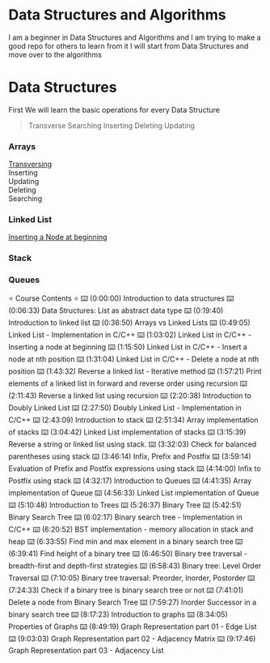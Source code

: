 # Data Structures and Algorithms
I am a beginner in Data Structures and Algorithms and I am trying to make a good repo for others to learn from it 
I will start from Data Structures and move over to the algorithms
# Data Structures
First We will learn the basic operations for every Data Structure
> Transverse Searching Inserting Deleting Updating
### Arrays
[Transversing](/arrays/transverse.cpp)<br/>
Inserting<br/>
Updating<br/>
Deleting<br/>
Searching<br/>
### Linked List
[Inserting a Node at beginning](linked_list/inserting_in_beginning.c)<br/>
### Stack
### Queues

⭐️ Course Contents ⭐️
⌨️ (0:00:00) Introduction to data structures
⌨️ (0:06:33) Data Structures: List as abstract data type
⌨️ (0:19:40) Introduction to linked list
⌨️ (0:36:50) Arrays vs Linked Lists
⌨️ (0:49:05) Linked List - Implementation in C/C++
⌨️ (1:03:02) Linked List in C/C++ - Inserting a node at beginning
⌨️ (1:15:50) Linked List in C/C++ - Insert a node at nth position
⌨️ (1:31:04) Linked List in C/C++ - Delete a node at nth position
⌨️ (1:43:32) Reverse a linked list - Iterative method
⌨️ (1:57:21) Print elements of a linked list in forward and reverse order using recursion
⌨️ (2:11:43) Reverse a linked list using recursion
⌨️ (2:20:38) Introduction to Doubly Linked List
⌨️ (2:27:50) Doubly Linked List - Implementation in C/C++
⌨️ (2:43:09) Introduction to stack
⌨️ (2:51:34) Array implementation of stacks
⌨️ (3:04:42) Linked List implementation of stacks
⌨️ (3:15:39) Reverse a string or linked list using stack.
⌨️ (3:32:03) Check for balanced parentheses using stack
⌨️ (3:46:14) Infix, Prefix and Postfix
⌨️ (3:59:14) Evaluation of Prefix and Postfix expressions using stack
⌨️ (4:14:00) Infix to Postfix using stack
⌨️ (4:32:17) Introduction to Queues
⌨️ (4:41:35) Array implementation of Queue
⌨️ (4:56:33) Linked List implementation of Queue
⌨️ (5:10:48) Introduction to Trees
⌨️ (5:26:37) Binary Tree
⌨️ (5:42:51) Binary Search Tree
⌨️ (6:02:17) Binary search tree - Implementation in C/C++
⌨️ (6:20:52) BST implementation - memory allocation in stack and heap
⌨️ (6:33:55) Find min and max element in a binary search tree
⌨️ (6:39:41) Find height of a binary tree
⌨️ (6:46:50) Binary tree traversal - breadth-first and depth-first strategies
⌨️ (6:58:43) Binary tree: Level Order Traversal
⌨️ (7:10:05) Binary tree traversal: Preorder, Inorder, Postorder
⌨️ (7:24:33) Check if a binary tree is binary search tree or not
⌨️ (7:41:01) Delete a node from Binary Search Tree
⌨️ (7:59:27) Inorder Successor in a binary search tree
⌨️ (8:17:23) Introduction to graphs
⌨️ (8:34:05) Properties of Graphs
⌨️ (8:49:19) Graph Representation part 01 - Edge List
⌨️ (9:03:03) Graph Representation part 02 - Adjacency Matrix
⌨️ (9:17:46) Graph Representation part 03 - Adjacency List


